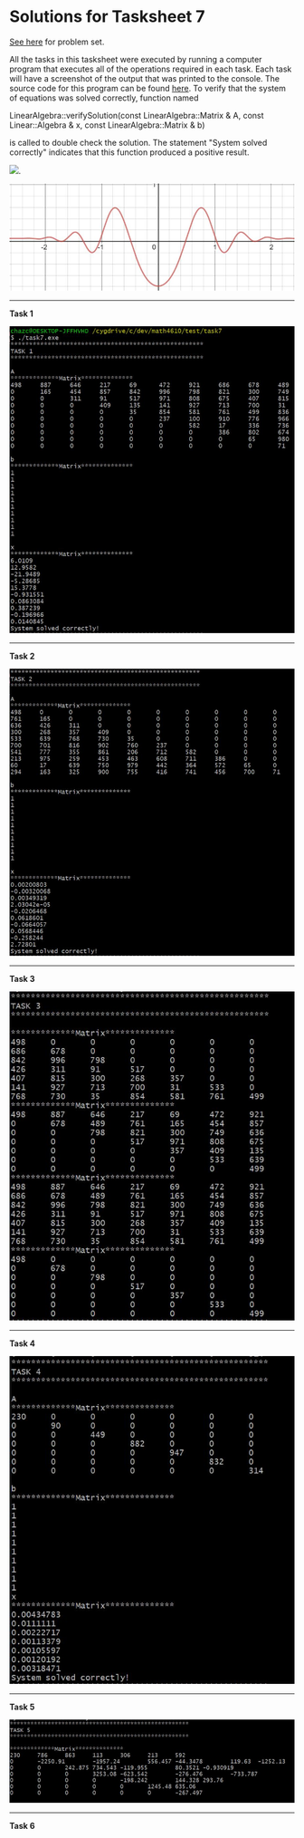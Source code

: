 # Solutions for Tasksheet 7
[See here](https://github.com/jvkoebbe/math4610/blob/master/tasksheets/tasksheet_07/pdf/tasksheet_07.pdf) for problem set.

All the tasks in this tasksheet were executed by running a computer program that executes all of the operations required in each task. Each task will have a screenshot of the output that was printed to the console. The source code for this program can be found [here](../test/task7/task7.cpp). To verify that the system of equations was solved correctly, function named

  LinearAlgebra::verifySolution(const LinearAlgebra::Matrix & A, const Linear::Algebra & x, const LinearAlgebra::Matrix & b)
  
is called to double check the solution. The statement "System solved correctly" indicates that this function produced a positive result.

<img src="https://render.githubusercontent.com/render/math?math=f(x) = e^{-x^2}sin(4x^2 - 1.0) %2B 0.051">.

![](../images/tasksheet6_function.JPG)

<hr>

**Task 1**

![](../images/tasksheet7_task1.JPG)

<hr>

**Task 2**

![](../images/tasksheet7_task2.JPG)

<hr>

**Task 3**

![](../images/tasksheet7_task3.JPG)

<hr>

**Task 4**

![](../images/tasksheet7_task4.JPG)

<hr>

**Task 5**

![](../images/tasksheet7_task5.JPG)

<hr>

**Task 6**



